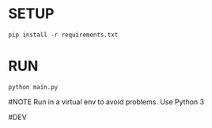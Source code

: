 # SETUP
```pip install -r requirements.txt ```

# RUN
```python main.py ```

#NOTE
Run in a virtual env to avoid problems. Use Python 3

#DEV


